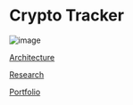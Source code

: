 # Crypto Tracker

![image](https://user-images.githubusercontent.com/99720725/164238501-53d6b8b6-f87a-4c2b-8956-b21de13ffdd4.png)


[Architecture](https://github.com/ZakariaICT/BallTickets/blob/main/Architecture.md)

[Research](https://github.com/ZakariaICT/BallTickets/blob/main/Research.md)

[Portfolio](https://github.com/ZakariaICT/BallTickets/blob/main/Portfolio.md)
